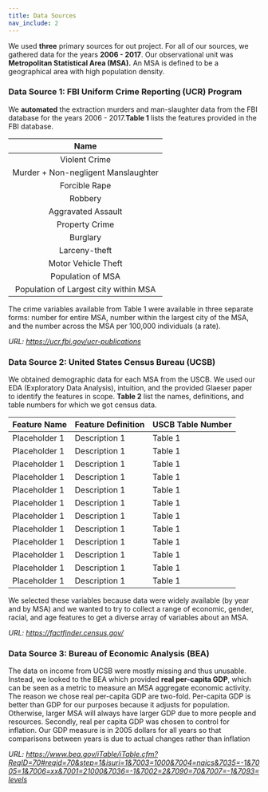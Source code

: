 ```yaml
---
title: Data Sources
nav_include: 2
---
```


We used **three** primary sources for out project. For all of our sources, we gathered data for the years **2006 - 2017**. Our observational unit was **Metropolitan Statistical Area (MSA).** An MSA is defined to be a geographical area with high population density.

### Data Source 1: FBI Uniform Crime Reporting (UCR) Program

We **automated** the extraction murders and man-slaughter data from the FBI database for the years 2006 - 2017.**Table 1** lists the features provided in the FBI database.

|          Name          |
|:--------------------------------:|
| Violent Crime                     |
| Murder + Non-negligent Manslaughter|
| Forcible Rape               |
| Robbery                  |
| Aggravated Assault            |
| Property Crime           |
| Burglary           |
| Larceny-theft                |
| Motor Vehicle Theft                |
| Population of MSA         |
| Population of Largest city within MSA          |

The crime variables available from Table 1 were available in three separate forms: number for entire MSA, number within the largest city of the MSA, and the number across the MSA per 100,000 individuals (a rate).

*URL: https://ucr.fbi.gov/ucr-publications*

### Data Source 2: United States Census Bureau (UCSB)

We obtained demographic data for each MSA from the USCB.  We used our EDA (Exploratory Data Analysis), intuition, and the provided Glaeser paper to identify the features in scope. **Table 2** list the names, definitions, and table numbers for which we got census data.


|          Feature Name          | Feature Definition | USCB Table Number |
|--------------------------------|---|----------------------------------------------------------------------|
| Placeholder 1                     | Description 1 | Table 1 |
| Placeholder 1                     | Description 1 | Table 1 |
| Placeholder 1                     | Description 1 | Table 1 |
| Placeholder 1                     | Description 1 | Table 1 |
| Placeholder 1                     | Description 1 | Table 1 |
| Placeholder 1                     | Description 1 | Table 1 |
| Placeholder 1                     | Description 1 | Table 1 |
| Placeholder 1                     | Description 1 | Table 1 |
| Placeholder 1                     | Description 1 | Table 1 |
| Placeholder 1                     | Description 1 | Table 1 |
| Placeholder 1                     | Description 1 | Table 1 |
| Placeholder 1                     | Description 1 | Table 1 |


We selected these variables because data were widely available (by year and by MSA) and we wanted to try to collect a range of economic, gender, racial, and age features to get a diverse array of variables about an MSA.

*URL: https://factfinder.census.gov/*

### Data Source 3: Bureau of Economic Analysis (BEA)

The data on income from UCSB were mostly missing and thus unusable.  Instead, we looked to the BEA which provided **real per-capita GDP**, which can be seen as a metric to measure an MSA aggregate economic activity.  The reason we chose real per-capita GDP are two-fold. Per-capita GDP is better than GDP for our purposes because it adjusts for population. Otherwise, larger MSA will always have larger GDP due to more people and resources. Secondly, real per capita GDP was chosen to control for inflation. Our GDP measure is in 2005 dollars for all years so that comparisons between years is due to actual changes rather than inflation

*URL: https://www.bea.gov/iTable/iTable.cfm?ReqID=70#reqid=70&step=1&isuri=1&7003=1000&7004=naics&7035=-1&7005=1&7006=xx&7001=21000&7036=-1&7002=2&7090=70&7007=-1&7093=levels*
